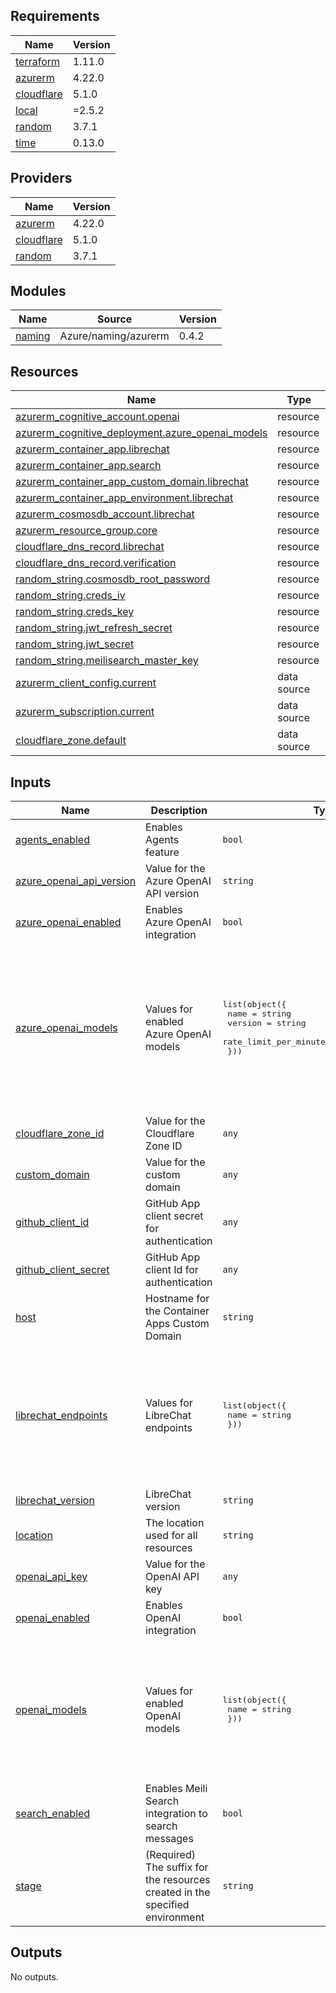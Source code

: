 <!-- BEGIN_TF_DOCS -->
## Requirements

| Name | Version |
|------|---------|
| <a name="requirement_terraform"></a> [terraform](#requirement\_terraform) | 1.11.0 |
| <a name="requirement_azurerm"></a> [azurerm](#requirement\_azurerm) | 4.22.0 |
| <a name="requirement_cloudflare"></a> [cloudflare](#requirement\_cloudflare) | 5.1.0 |
| <a name="requirement_local"></a> [local](#requirement\_local) | =2.5.2 |
| <a name="requirement_random"></a> [random](#requirement\_random) | 3.7.1 |
| <a name="requirement_time"></a> [time](#requirement\_time) | 0.13.0 |

## Providers

| Name | Version |
|------|---------|
| <a name="provider_azurerm"></a> [azurerm](#provider\_azurerm) | 4.22.0 |
| <a name="provider_cloudflare"></a> [cloudflare](#provider\_cloudflare) | 5.1.0 |
| <a name="provider_random"></a> [random](#provider\_random) | 3.7.1 |

## Modules

| Name | Source | Version |
|------|--------|---------|
| <a name="module_naming"></a> [naming](#module\_naming) | Azure/naming/azurerm | 0.4.2 |

## Resources

| Name | Type |
|------|------|
| [azurerm_cognitive_account.openai](https://registry.terraform.io/providers/hashicorp/azurerm/4.22.0/docs/resources/cognitive_account) | resource |
| [azurerm_cognitive_deployment.azure_openai_models](https://registry.terraform.io/providers/hashicorp/azurerm/4.22.0/docs/resources/cognitive_deployment) | resource |
| [azurerm_container_app.librechat](https://registry.terraform.io/providers/hashicorp/azurerm/4.22.0/docs/resources/container_app) | resource |
| [azurerm_container_app.search](https://registry.terraform.io/providers/hashicorp/azurerm/4.22.0/docs/resources/container_app) | resource |
| [azurerm_container_app_custom_domain.librechat](https://registry.terraform.io/providers/hashicorp/azurerm/4.22.0/docs/resources/container_app_custom_domain) | resource |
| [azurerm_container_app_environment.librechat](https://registry.terraform.io/providers/hashicorp/azurerm/4.22.0/docs/resources/container_app_environment) | resource |
| [azurerm_cosmosdb_account.librechat](https://registry.terraform.io/providers/hashicorp/azurerm/4.22.0/docs/resources/cosmosdb_account) | resource |
| [azurerm_resource_group.core](https://registry.terraform.io/providers/hashicorp/azurerm/4.22.0/docs/resources/resource_group) | resource |
| [cloudflare_dns_record.librechat](https://registry.terraform.io/providers/cloudflare/cloudflare/5.1.0/docs/resources/dns_record) | resource |
| [cloudflare_dns_record.verification](https://registry.terraform.io/providers/cloudflare/cloudflare/5.1.0/docs/resources/dns_record) | resource |
| [random_string.cosmosdb_root_password](https://registry.terraform.io/providers/hashicorp/random/3.7.1/docs/resources/string) | resource |
| [random_string.creds_iv](https://registry.terraform.io/providers/hashicorp/random/3.7.1/docs/resources/string) | resource |
| [random_string.creds_key](https://registry.terraform.io/providers/hashicorp/random/3.7.1/docs/resources/string) | resource |
| [random_string.jwt_refresh_secret](https://registry.terraform.io/providers/hashicorp/random/3.7.1/docs/resources/string) | resource |
| [random_string.jwt_secret](https://registry.terraform.io/providers/hashicorp/random/3.7.1/docs/resources/string) | resource |
| [random_string.meilisearch_master_key](https://registry.terraform.io/providers/hashicorp/random/3.7.1/docs/resources/string) | resource |
| [azurerm_client_config.current](https://registry.terraform.io/providers/hashicorp/azurerm/4.22.0/docs/data-sources/client_config) | data source |
| [azurerm_subscription.current](https://registry.terraform.io/providers/hashicorp/azurerm/4.22.0/docs/data-sources/subscription) | data source |
| [cloudflare_zone.default](https://registry.terraform.io/providers/cloudflare/cloudflare/5.1.0/docs/data-sources/zone) | data source |

## Inputs

| Name | Description | Type | Default | Required |
|------|-------------|------|---------|:--------:|
| <a name="input_agents_enabled"></a> [agents\_enabled](#input\_agents\_enabled) | Enables Agents feature | `bool` | `true` | no |
| <a name="input_azure_openai_api_version"></a> [azure\_openai\_api\_version](#input\_azure\_openai\_api\_version) | Value for the Azure OpenAI API version | `string` | `"2024-08-01-preview"` | no |
| <a name="input_azure_openai_enabled"></a> [azure\_openai\_enabled](#input\_azure\_openai\_enabled) | Enables Azure OpenAI integration | `bool` | `true` | no |
| <a name="input_azure_openai_models"></a> [azure\_openai\_models](#input\_azure\_openai\_models) | Values for enabled Azure OpenAI models | <pre>list(object({<br/>    name                              = string<br/>    version                           = string<br/>    rate_limit_per_minute_in_thousand = number<br/>  }))</pre> | <pre>[<br/>  {<br/>    "name": "gpt-4o",<br/>    "rate_limit_per_minute_in_thousand": 10,<br/>    "version": "2024-11-20"<br/>  },<br/>  {<br/>    "name": "o1-mini",<br/>    "rate_limit_per_minute_in_thousand": 10,<br/>    "version": "2024-09-12"<br/>  }<br/>]</pre> | no |
| <a name="input_cloudflare_zone_id"></a> [cloudflare\_zone\_id](#input\_cloudflare\_zone\_id) | Value for the Cloudflare Zone ID | `any` | n/a | yes |
| <a name="input_custom_domain"></a> [custom\_domain](#input\_custom\_domain) | Value for the custom domain | `any` | n/a | yes |
| <a name="input_github_client_id"></a> [github\_client\_id](#input\_github\_client\_id) | GitHub App client secret for authentication | `any` | n/a | yes |
| <a name="input_github_client_secret"></a> [github\_client\_secret](#input\_github\_client\_secret) | GitHub App client Id for authentication | `any` | n/a | yes |
| <a name="input_host"></a> [host](#input\_host) | Hostname for the Container Apps Custom Domain | `string` | `"chat"` | no |
| <a name="input_librechat_endpoints"></a> [librechat\_endpoints](#input\_librechat\_endpoints) | Values for LibreChat endpoints | <pre>list(object({<br/>    name = string<br/>  }))</pre> | <pre>[<br/>  {<br/>    "name": "openAI"<br/>  },<br/>  {<br/>    "name": "azureOpenAI"<br/>  },<br/>  {<br/>    "name": "agents"<br/>  }<br/>]</pre> | no |
| <a name="input_librechat_version"></a> [librechat\_version](#input\_librechat\_version) | LibreChat version | `string` | `"v0.7.6"` | no |
| <a name="input_location"></a> [location](#input\_location) | The location used for all resources | `string` | `"swedencentral"` | no |
| <a name="input_openai_api_key"></a> [openai\_api\_key](#input\_openai\_api\_key) | Value for the OpenAI API key | `any` | n/a | yes |
| <a name="input_openai_enabled"></a> [openai\_enabled](#input\_openai\_enabled) | Enables OpenAI integration | `bool` | `true` | no |
| <a name="input_openai_models"></a> [openai\_models](#input\_openai\_models) | Values for enabled OpenAI models | <pre>list(object({<br/>    name = string<br/>  }))</pre> | <pre>[<br/>  {<br/>    "name": "gpt-4o"<br/>  },<br/>  {<br/>    "name": "gpt-4o-mini"<br/>  },<br/>  {<br/>    "name": "o3-mini"<br/>  }<br/>]</pre> | no |
| <a name="input_search_enabled"></a> [search\_enabled](#input\_search\_enabled) | Enables Meili Search integration to search messages | `bool` | `false` | no |
| <a name="input_stage"></a> [stage](#input\_stage) | (Required) The suffix for the resources created in the specified environment | `string` | `"openai"` | no |

## Outputs

No outputs.
<!-- END_TF_DOCS -->